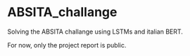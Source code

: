 # ABSITA_challange
Solving the ABSITA challange using LSTMs and italian BERT.

For now, only the project report is public.
